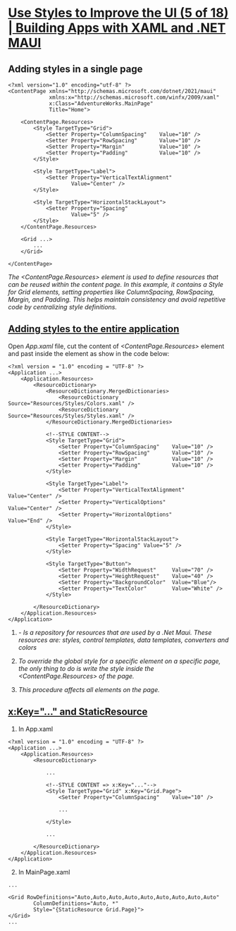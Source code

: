 # [Use Styles to Improve the UI (5 of 18) | Building Apps with XAML and .NET MAUI](https://youtu.be/rHflpkCZeF8?si=RKVjBd9Sxe2MH54j)

## Adding styles in a single page

```
<?xml version="1.0" encoding="utf-8" ?>
<ContentPage xmlns="http://schemas.microsoft.com/dotnet/2021/maui"
             xmlns:x="http://schemas.microsoft.com/winfx/2009/xaml"
             x:Class="AdventureWorks.MainPage"
             Title="Home">

    <ContentPage.Resources>
        <Style TargetType="Grid">
            <Setter Property="ColumnSpacing"    Value="10" />
            <Setter Property="RowSpacing"       Value="10" />
            <Setter Property="Margin"           Value="10" />
            <Setter Property="Padding"          Value="10" />
        </Style>

        <Style TargetType="Label">
            <Setter Property="VerticalTextAlignment"
                    Value="Center" />
        </Style>

        <Style TargetType="HorizontalStackLayout">
            <Setter Property="Spacing"
                    Value="5" />
        </Style>
    </ContentPage.Resources>
    
    <Grid ...>
        ...
    </Grid>

</ContentPage>
```

*The <ContentPage.Resources> element is used to define resources that can be reused within the content page. In this example, it contains a Style for Grid elements, setting properties like ColumnSpacing, RowSpacing, Margin, and Padding. This helps maintain consistency and avoid repetitive code by centralizing style definitions.*

## [Adding styles to the entire application](https://youtu.be/rHflpkCZeF8?t=311)

Open *App.xaml* file, cut the content of *<ContentPage.Resources>* element and past inside the *<ResourceDictionary>* element as show in the code below:

```
<?xml version = "1.0" encoding = "UTF-8" ?>
<Application ...>
    <Application.Resources>
        <ResourceDictionary>
            <ResourceDictionary.MergedDictionaries>
                <ResourceDictionary Source="Resources/Styles/Colors.xaml" />
                <ResourceDictionary Source="Resources/Styles/Styles.xaml" />
            </ResourceDictionary.MergedDictionaries>

            <!--STYLE CONTENT-->
            <Style TargetType="Grid">
                <Setter Property="ColumnSpacing"    Value="10" />
                <Setter Property="RowSpacing"       Value="10" />
                <Setter Property="Margin"           Value="10" />
                <Setter Property="Padding"          Value="10" />
            </Style>

            <Style TargetType="Label">
                <Setter Property="VerticalTextAlignment"    Value="Center" />
                <Setter Property="VerticalOptions"          Value="Center" />
                <Setter Property="HorizontalOptions"        Value="End" />
            </Style>

            <Style TargetType="HorizontalStackLayout">
                <Setter Property="Spacing" Value="5" />
            </Style>

            <Style TargetType="Button">
                <Setter Property="WidthRequest"     Value="70" />
                <Setter Property="HeightRequest"    Value="40" />
                <Setter Property="BackgroundColor"  Value="Blue"/>
                <Setter Property="TextColor"        Value="White" />
            </Style>

        </ResourceDictionary>
    </Application.Resources>
</Application>
```

1. *<ResourceDictionary> - Is a repository for resources that are used by a .Net Maui. These resources are: styles, control templates, data templates, converters and colors*
   
2. *To override the global style for a specific element on a specific page, the only thing to do is write the style inside the <ContentPage.Resources> of the page.*
   
3. *This procedure affects all elements on the page.*

## [x:Key="..." and StaticResource](https://youtu.be/rHflpkCZeF8?t=485)

1. In App.xaml

```
<?xml version = "1.0" encoding = "UTF-8" ?>
<Application ...>
    <Application.Resources>
        <ResourceDictionary>
            
            ...

            <!--STYLE CONTENT => x:Key="..."-->
            <Style TargetType="Grid" x:Key="Grid.Page">
                <Setter Property="ColumnSpacing"    Value="10" />
                
                ...

            </Style>

            ...

        </ResourceDictionary>
    </Application.Resources>
</Application>
```

2. In MainPage.xaml

```
...

<Grid RowDefinitions="Auto,Auto,Auto,Auto,Auto,Auto,Auto,Auto,Auto"
        ColumnDefinitions="Auto, *"
        Style="{StaticResource Grid.Page}">
</Grid>
...

```